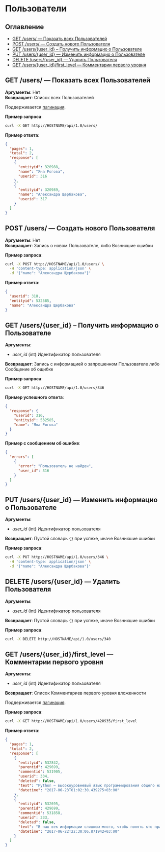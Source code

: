 # Пользователи

Оглавление
----------

* [GET /users/ — Показать всех Пользователей](#get-users--Показать-всех-Пользователей)
* [POST /users/ — Создать нового Пользователя](#post-users--Создать-нового-Пользователя)
* [GET /users/{user_id} – Получить информацио о Пользователе](#get-usersuser_id--Получить-информацио-о-Пользователе)
* [PUT /users/{user_id} — Изменить информацио о Пользователе](#put-usersuser_id--Изменить-информацио-о-Пользователе)
* [DELETE /users/{user_id} — Удалить Пользователя](#delete-usersuser_id--Удалить-Пользователя)
* [GET /users/{user_id}/first_level — Комментарии первого уровня](#get-usersuser_idfirst_level--Комментарии-первого-уровня)

## GET /users/ — Показать всех Пользователей
**Аргументы**: Нет  
**Возвращает**: Список всех Пользователей

Поддерживается [пагинация](./OPTIONS.md#Пагинация).

**Пример запроса**:
```bash
curl -X GET http://HOSTNAME/api/1.0/users/
```

**Пример ответа**:
```json
{
  "pages": 1,
  "total": 2,
  "response": [
    {
      "entityid": 320988,
      "name": "Яна Рогова",
      "userid": 316
    },
    {
      "entityid": 320989,
      "name": "Александра Щербакова",
      "userid": 317
    }
  ]
}
```

## POST /users/ — Создать нового Пользователя
**Аргументы**: Нет  
**Возвращает**: Запись о новом Пользователе, либо Возникшие ошибки

**Пример запроса**:
```bash
curl -X POST http://HOSTNAME/api/1.0/users/ \
  -H 'content-type: application/json' \
  -d '{"name": "Александра Щербакова"}'
```
**Пример ответа**:
```json
{
  "userid": 318,
  "entityid": 532585,
  "name": "Александра Щербакова"
}
```

## GET /users/{user_id} – Получить информацио о Пользователе
**Аргументы**: 
- *user_id* (int) Идентификатор пользователя  

**Возвращает**: Запись с информацией о запрошенном Пользователе либо Сообщение об ощибке

**Пример запроса**:
```bash
curl -X GET http://HOSTNAME/api/1.0/users/346
```
**Пример успешного ответа**:
```json
{
  "response": {
    "userid": 316,
    "entityid": 532585,
    "name": "Яна Рогова"
  }
}
```
**Пример с сообщением об ошибке**:
```json
{
  "errors": [
    {
      "error": "Пользователь не найден",
      "user_id": 316
    }
  ]
}
```

## PUT /users/{user_id} — Изменить информацио о Пользователе
**Аргументы**: 
- *user_id* (int) Идентификатор пользователя  

**Возвращает**:  Пустой словарь `{}` при успехе, иначе Возникшие ошибки

**Пример запроса**:
```bash
curl -X PUT http://HOSTNAME/api/1.0/users/346 \
  -H 'content-type: application/json' \
  -d '{"name": "Александра Щербакова"}'
```

## DELETE /users/{user_id} — Удалить Пользователя
**Аргументы**: 
- *user_id* (int) Идентификатор пользователя  

**Возвращает**:  Пустой словарь `{}` при успехе, иначе Возникшие ошибки

**Пример запроса**:
```bash
curl -X DELETE http://HOSTNAME/api/1.0/users/340
```

## GET /users/{user_id}/first_level — Комментарии первого уровня
**Аргументы**: 
- *user_id* (int) Идентификатор пользователя

**Возвращает**: Список Комментариев первого уровня вложенности

Поддерживается [пагинация](./OPTIONS.md#Пагинация).

**Пример запроса**:
```bash
curl -X GET http://HOSTNAME/api/1.0/users/428935/first_level
```
**Пример ответа**:
```json
{
  "pages": 1,
  "total": 2,
  "response": [
    {
      "entityid": 532842,
      "parentid": 429699,
      "commentid": 531905,
      "userid": 334,
      "deleted": false,
      "text": "Python — высокоуровневый язык программирования общего назначения, ориентированный …",
      "datetime": "2017-06-23T01:02:30.439275+03:00"
    },
    {
      "entityid": 532695,
      "parentid": 429699,
      "commentid": 531858,
      "userid": 333,
      "deleted": false,
      "text": "В наш век информации слишком много, чтобы понять кто прав, а кто лукавит.",
      "datetime": "2017-06-22T22:30:06.871942+03:00"
    }
  ]
}
```
